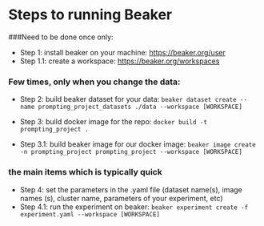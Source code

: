 # Steps to running Beaker
###Need to be done once only: 
- Step 1: install beaker on your machine: https://beaker.org/user
- Step 1.1: create a workspace: https://beaker.org/workspaces


### Few times, only when you change the data:
- Step 2: build beaker dataset for your data: `beaker dataset create --name prompting_project_datasets ./data --workspace [WORKSPACE]`
 
- Step 3: build docker image for the repo: `docker build -t prompting_project .`
- Step 3.1: build beaker image for our docker image: `beaker image create -n prompting_project prompting_project --workspace [WORKSPACE]`


### the main items which is typically quick
- Step 4: set the parameters in the .yaml file (dataset name(s), image names (s), cluster name, parameters of your experiment, etc)
- Step 4.1: run the experiment on beaker: `beaker experiment create -f experiment.yaml --workspace [WORKSPACE]`
